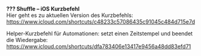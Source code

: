 <b>??? Shuffle – iOS Kurzbefehl</b><br>
Hier geht es zu aktuellen Version des Kurzbefehls: https://www.icloud.com/shortcuts/c48233c57086435c91045c484d715e7d

Helper-Kurzbefehl für Automationen: setzt einen Zeitstempel und beendet die Wiedergabe: https://www.icloud.com/shortcuts/dfa783406e13417e9456a48dd83efd71
